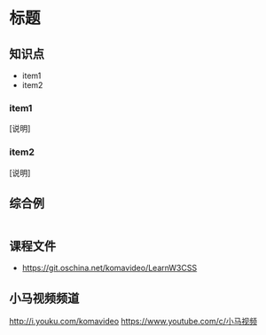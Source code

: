 标题
========

## 知识点

* item1
* item2

### item1

[说明]

### item2

[说明]

## 综合例

~~~html

~~~

## 课程文件

* https://git.oschina.net/komavideo/LearnW3CSS

## 小马视频频道

http://i.youku.com/komavideo
https://www.youtube.com/c/小马视频